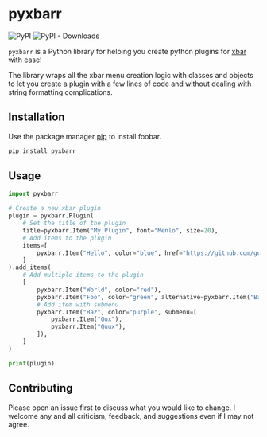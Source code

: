 # pyxbarr

![PyPI](https://img.shields.io/pypi/v/pyxbarr?label=pypi%20package)
![PyPI - Downloads](https://img.shields.io/pypi/dm/pyxbarr)

`pyxbarr` is a Python library for helping you create python plugins for [xbar](https://xbarapp.com) with ease!

The library wraps all the xbar menu creation logic with classes and objects
to let you create a plugin with a few lines of code and without dealing with
string formatting complications.

## Installation

Use the package manager [pip](https://pip.pypa.io/en/stable/) to install foobar.

```bash
pip install pyxbarr
```

## Usage

```python
import pyxbarr

# Create a new xbar plugin
plugin = pyxbarr.Plugin(
    # Set the title of the plugin
    title=pyxbarr.Item("My Plugin", font="Menlo", size=20),
    # Add items to the plugin
    items=[
        pyxbarr.Item("Hello", color="blue", href="https://github.com/gohadar/pyxbarr")
    ]
).add_items(
    # Add multiple items to the plugin
    [
        pyxbarr.Item("World", color="red"),
        pyxbarr.Item("Foo", color="green", alternative=pyxbarr.Item("Bar", color="yellow")),
        # Add item with submenu
        pyxbarr.Item("Baz", color="purple", submenu=[
            pyxbarr.Item("Qux"),
            pyxbarr.Item("Quux"),
        ]),
    ]
)

print(plugin)
```

## Contributing

Please open an issue first to discuss what you would like to change.
I welcome any and all criticism, feedback, and suggestions even if I may not agree.
